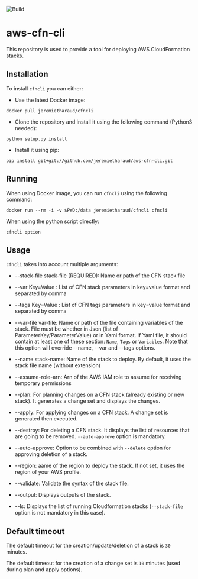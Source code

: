 ![Build](https://github.com/jeremietharaud/aws-cfn-cli/workflows/Build%20and%20test%20aws-cfn-cli/badge.svg?branch=master)
# aws-cfn-cli

This repository is used to provide a tool for deploying AWS CloudFormation stacks.

## Installation

To install `cfncli` you can either:

* Use the latest Docker image:
```
docker pull jeremietharaud/cfncli
```

* Clone the repository and install it using the following command (Python3 needed):
```
python setup.py install
```

* Install it using pip:
```
pip install git+git://github.com/jeremietharaud/aws-cfn-cli.git
```

## Running

When using Docker image, you can run `cfncli` using the following command:
```
docker run --rm -i -v $PWD:/data jeremietharaud/cfncli cfncli
```

When using the python script directly:
```
cfncli option
```

## Usage

`cfncli` takes into account multiple arguments:

 * --stack-file stack-file (REQUIRED): Name or path of the CFN stack file

 * --var Key=Value : List of CFN stack parameters in key=value format and separated by comma

 * --tags Key=Value : List of CFN tags parameters in key=value format and separated by comma

 * --var-file var-file: Name or path of the file containing variables of the stack. File must be whether in Json (list of ParameterKey/ParameterValue) or in Yaml format. If Yaml file, it should contain at least one of these section: `Name`, `Tags` or `Variables`. Note that this option will override --name, --var and --tags options.

 * --name stack-name: Name of the stack to deploy. By default, it uses the stack file name (without extension)

 * --assume-role-arn: Arn of the AWS IAM role to assume for receiving temporary permissions

 * --plan: For planning changes on a CFN stack (already existing or new stack). It generates a change set and displays the changes.

 * --apply: For applying changes on a CFN stack. A change set is generated then executed.

 * --destroy: For deleting a CFN stack. It displays the list of resources that are going to be removed. `--auto-approve` option is mandatory.

 * --auto-approve: Option to be combined with `--delete` option for approving deletion of a stack.

 * --region: aame of the region to deploy the stack. If not set, it uses the region of your AWS profile.

 * --validate: Validate the syntax of the stack file.

 * --output: Displays outputs of the stack.

 * --ls: Displays the list of running Cloudformation stacks (`--stack-file` option is not mandatory in this case).

 ## Default timeout

 The default timeout for the creation/update/deletion of a stack is `30` minutes.

 The default timeout for the creation of a change set is `10` minutes (used during plan and apply options).
